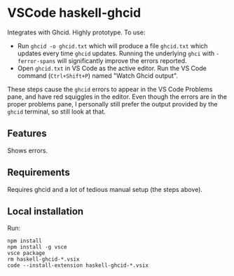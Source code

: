 # VSCode haskell-ghcid

Integrates with Ghcid. Highly prototype. To use:

* Run `ghcid -o ghcid.txt` which will produce a file `ghcid.txt` which updates every time `ghcid` updates. Running the underlying `ghci` with `-ferror-spans` will significantly improve the errors reported.
* Open `ghcid.txt` in VS Code as the active editor. Run the VS Code command (`Ctrl+Shift+P`) named "Watch Ghcid output".

These steps cause the `ghcid` errors to appear in the VS Code Problems pane, and have red squiggles in the editor. Even though the errors are in the proper problems pane, I personally still prefer the output provided by the `ghcid` terminal, so still look at that.

## Features

Shows errors.

## Requirements

Requires ghcid and a lot of tedious manual setup (the steps above).

## Local installation

Run:

    npm install
    npm install -g vsce
    vsce package
    rm haskell-ghcid-*.vsix
    code --install-extension haskell-ghcid-*.vsix
